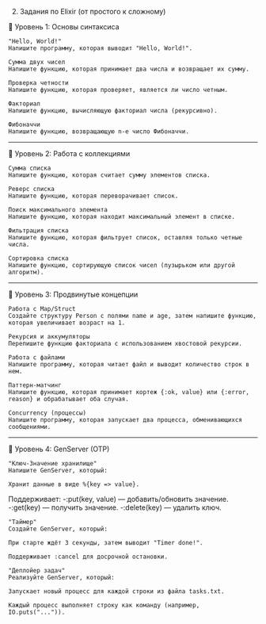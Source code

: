 2. Задания по Elixir (от простого к сложному)

🔹 Уровень 1: Основы синтаксиса

```
"Hello, World!"
Напишите программу, которая выводит "Hello, World!".

Сумма двух чисел
Напишите функцию, которая принимает два числа и возвращает их сумму.

Проверка четности
Напишите функцию, которая проверяет, является ли число четным.

Факториал
Напишите функцию, вычисляющую факториал числа (рекурсивно).

Фибоначчи
Напишите функцию, возвращающую n-е число Фибоначчи.
```
---
🔹 Уровень 2: Работа с коллекциями

```
Сумма списка
Напишите функцию, которая считает сумму элементов списка.

Реверс списка
Напишите функцию, которая переворачивает список.

Поиск максимального элемента
Напишите функцию, которая находит максимальный элемент в списке.

Фильтрация списка
Напишите функцию, которая фильтрует список, оставляя только четные числа.

Сортировка списка
Напишите функцию, сортирующую список чисел (пузырьком или другой алгоритм).
```
---
🔹 Уровень 3: Продвинутые концепции

```
Работа с Map/Struct
Создайте структуру Person с полями name и age, затем напишите функцию, которая увеличивает возраст на 1.

Рекурсия и аккумуляторы
Перепишите функцию факториала с использованием хвостовой рекурсии.

Работа с файлами
Напишите программу, которая читает файл и выводит количество строк в нем.

Паттерн-матчинг
Напишите функцию, которая принимает кортеж {:ok, value} или {:error, reason} и обрабатывает оба случая.

Concurrency (процессы)
Напишите программу, которая запускает два процесса, обменивающихся сообщениями.
```
---
🔹 Уровень 4: GenServer (OTP)
```
"Ключ-Значение хранилище"
Напишите GenServer, который:

Хранит данные в виде %{key => value}.
```
Поддерживает:
-:put(key, value) — добавить/обновить значение.
-:get(key) — получить значение.
-:delete(key) — удалить ключ.

```
"Таймер"
Создайте GenServer, который:

При старте ждёт 3 секунды, затем выводит "Timer done!".

Поддерживает :cancel для досрочной остановки.
```

```
"Деплойер задач"
Реализуйте GenServer, который:

Запускает новый процесс для каждой строки из файла tasks.txt.

Каждый процесс выполняет строку как команду (например, IO.puts("...")).
```
